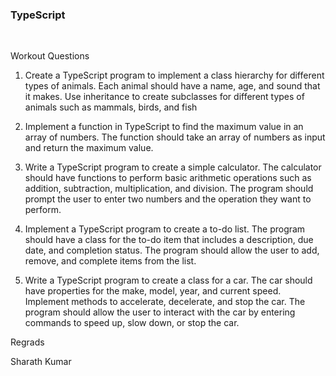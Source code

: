 ### TypeScript

<br>

Workout Questions
1. Create a TypeScript program to implement a class hierarchy for different types of animals. Each animal should have a name, age, and sound that it makes. Use inheritance to create subclasses for different types of animals such as mammals, birds, and fish

2. Implement a function in TypeScript to find the maximum value in an array of numbers. The function should take an array of numbers as input and return the maximum value.

3. Write a TypeScript program to create a simple calculator. The calculator should have functions to perform basic arithmetic operations such as addition, subtraction, multiplication, and division. The program should prompt the user to enter two numbers and the operation they want to perform.

4. Implement a TypeScript program to create a to-do list. The program should have a class for the to-do item that includes a description, due date, and completion status. The program should allow the user to add, remove, and complete items from the list.

5. Write a TypeScript program to create a class for a car. The car should have properties for the make, model, year, and current speed. Implement methods to accelerate, decelerate, and stop the car. The program should allow the user to interact with the car by entering commands to speed up, slow down, or stop the car.

Regrads

Sharath Kumar